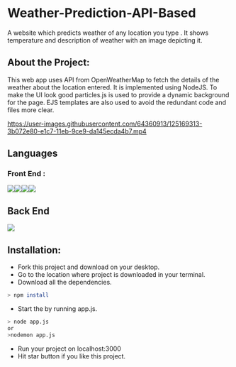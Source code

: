 # Weather-Prediction-API-Based
A website which predicts weather of any location you type . It shows temperature and description of weather with an image depicting it.

## About the Project:
This web app uses API from OpenWeatherMap to fetch the details of the weather about the location entered. It is implemented using NodeJS. To make the UI look good particles.js is used to provide a dynamic background for the page. EJS templates are also used to avoid the redundant code and files more clear.



https://user-images.githubusercontent.com/64360913/125169313-3b072e80-e1c7-11eb-9ce9-da145ecda4b7.mp4

## Languages
### Front End :
<img src="https://img.shields.io/badge/HTML-239120?style=for-the-badge&logo=html5&logoColor=white" /><img src="https://img.shields.io/badge/CSS-239120?style=for-the-badge&logo=css3&logoColor=white" /><img src="https://img.shields.io/badge/JavaScript-F7DF1E?style=for-the-badge&logo=javascript&logoColor=black" /><img src="https://img.shields.io/badge/Bootstrap-563D7C?style=for-the-badge&logo=bootstrap&logoColor=white" />

## Back End
<img src="https://img.shields.io/badge/Node.js-339933?style=for-the-badge&logo=nodedotjs&logoColor=white" />

## Installation:
* Fork this project and download on your desktop.
* Go to the location where project is downloaded in your terminal.
* Download all the dependencies.
```bash
> npm install
```
* Start the by running app.js.
```bash
> node app.js
or
>nodemon app.js
```
* Run your project on localhost:3000
* Hit star button if you like this project.



